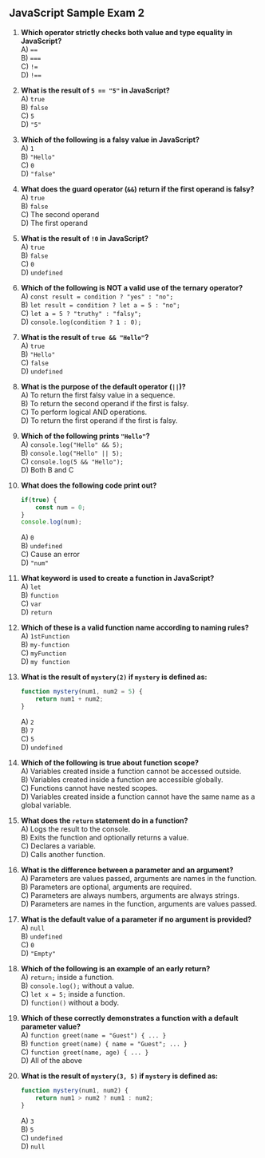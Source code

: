 ## JavaScript Sample Exam 2

1. **Which operator strictly checks both value and type equality in JavaScript?**  
   A) `==`  
   B) `===`  
   C) `!=`  
   D) `!==`  
    

2. **What is the result of `5 == "5"` in JavaScript?**  
   A) `true`  
   B) `false`  
   C) `5`  
   D) `"5"`  
 

3. **Which of the following is a falsy value in JavaScript?**  
   A) `1`  
   B) `"Hello"`  
   C) `0`  
   D) `"false"`  


4. **What does the guard operator (`&&`) return if the first operand is falsy?**  
   A) `true`  
   B) `false`  
   C) The second operand  
   D) The first operand  


5. **What is the result of `!0` in JavaScript?**  
   A) `true`  
   B) `false`  
   C) `0`  
   D) `undefined`  


6. **Which of the following is NOT a valid use of the ternary operator?**  
   A) `const result = condition ? "yes" : "no";`  
   B) `let result = condition ? let a = 5 : "no";`  
   C) `let a = 5 ? "truthy" : "falsy";`  
   D) `console.log(condition ? 1 : 0);`  


7. **What is the result of `true && "Hello"`?**  
   A) `true`  
   B) `"Hello"`  
   C) `false`  
   D) `undefined`  


8. **What is the purpose of the default operator (`||`)?**  
   A) To return the first falsy value in a sequence.  
   B) To return the second operand if the first is falsy.  
   C) To perform logical AND operations.  
   D) To return the first operand if the first is falsy.  


9. **Which of the following prints `"Hello"`?**  
   A) `console.log("Hello" && 5);`  
   B) `console.log("Hello" || 5);`  
   C) `console.log(5 && "Hello");`  
   D) Both B and C  


10. **What does the following code print out?**
    ```JavaScript
    if(true) {
        const num = 0;
    }
    console.log(num);
    ```  
    A) `0`  
    B) `undefined`  
    C) Cause an error  
    D) `"num"`  


11. **What keyword is used to create a function in JavaScript?**  
   A) `let`  
   B) `function`  
   C) `var`  
   D) `return`  


12. **Which of these is a valid function name according to naming rules?**  
   A) `1stFunction`  
   B) `my-function`  
   C) `myFunction`  
   D) `my function`  


13. **What is the result of `mystery(2)` if `mystery` is defined as:**  
    ```javascript  
    function mystery(num1, num2 = 5) {  
        return num1 + num2;  
    }  
    ```  
    A) `2`  
    B) `7`  
    C) `5`  
    D) `undefined`  


14. **Which of the following is true about function scope?**  
   A) Variables created inside a function cannot be accessed outside.  
   B) Variables created inside a function are accessible globally.  
   C) Functions cannot have nested scopes.  
   D) Variables created inside a function cannot have the same name as a global variable.  


15. **What does the `return` statement do in a function?**  
   A) Logs the result to the console.  
   B) Exits the function and optionally returns a value.  
   C) Declares a variable.  
   D) Calls another function.  


16. **What is the difference between a parameter and an argument?**  
   A) Parameters are values passed, arguments are names in the function.  
   B) Parameters are optional, arguments are required.  
   C) Parameters are always numbers, arguments are always strings.  
   D) Parameters are names in the function, arguments are values passed.  


17. **What is the default value of a parameter if no argument is provided?**  
   A) `null`  
   B) `undefined`  
   C) `0`  
   D) `"Empty"`


18. **Which of the following is an example of an early return?**  
   A) `return;` inside a function.  
   B) `console.log();` without a value.  
   C) `let x = 5;` inside a function.  
   D) `function()` without a body.  


19. **Which of these correctly demonstrates a function with a default parameter value?**  
   A) `function greet(name = "Guest") { ... }`  
   B) `function greet(name) { name = "Guest"; ... }`  
   C) `function greet(name, age) { ... }`  
   D) All of the above  


20. **What is the result of `mystery(3, 5)` if `mystery` is defined as:**  
    ```javascript  
    function mystery(num1, num2) {  
        return num1 > num2 ? num1 : num2;  
    }  
    ```  
    A) `3`  
    B) `5`  
    C) `undefined`  
    D) `null`  
